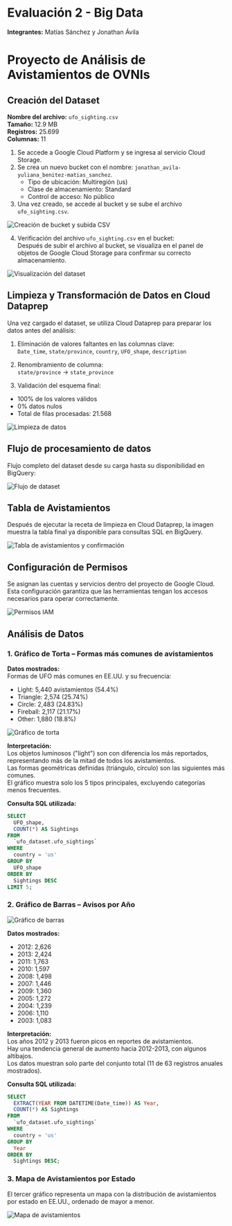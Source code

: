 
# Evaluación 2 - Big Data

**Integrantes:** Matías Sánchez y Jonathan Ávila

# Proyecto de Análisis de Avistamientos de OVNIs

## Creación del Dataset

**Nombre del archivo:** `ufo_sighting.csv`  
**Tamaño:** 12.9 MB  
**Registros:** 25.699  
**Columnas:** 11  

1. Se accede a Google Cloud Platform y se ingresa al servicio Cloud Storage.
2. Se crea un nuevo bucket con el nombre: `jonathan_avila-yuliana_benitez-matias_sanchez`.
   - Tipo de ubicación: Multiregión (us)
   - Clase de almacenamiento: Standard
   - Control de acceso: No público
3. Una vez creado, se accede al bucket y se sube el archivo `ufo_sighting.csv`.

![Creación de bucket y subida CSV](https://github.com/user-attachments/assets/bb05351a-6d51-4e77-afe8-db6b6e136355)

4. Verificación del archivo `ufo_sighting.csv` en el bucket:  
Después de subir el archivo al bucket, se visualiza en el panel de objetos de Google Cloud Storage para confirmar su correcto almacenamiento.

![Visualización del dataset](https://github.com/user-attachments/assets/0c422a73-9f72-4fc7-a580-adbd64093058)

## Limpieza y Transformación de Datos en Cloud Dataprep

Una vez cargado el dataset, se utiliza Cloud Dataprep para preparar los datos antes del análisis:

1. Eliminación de valores faltantes en las columnas clave:  
`Date_time`, `state/province`, `country`, `UFO_shape`, `description`

2. Renombramiento de columna:  
`state/province` → `state_province`

3. Validación del esquema final:  
- 100% de los valores válidos  
- 0% datos nulos  
- Total de filas procesadas: 21.568

![Limpieza de datos](https://github.com/user-attachments/assets/78eb8e9c-3004-4721-b27c-b39f9bc6eda3)

## Flujo de procesamiento de datos

Flujo completo del dataset desde su carga hasta su disponibilidad en BigQuery:

![Flujo de dataset](https://github.com/user-attachments/assets/d45aeacc-b303-4d08-8670-019309d69e65)

## Tabla de Avistamientos

Después de ejecutar la receta de limpieza en Cloud Dataprep, la imagen muestra la tabla final ya disponible para consultas SQL en BigQuery.

![Tabla de avistamientos y confirmación](https://github.com/user-attachments/assets/f9387969-c49e-4a47-aefd-4e2cce81c7d2)

## Configuración de Permisos

Se asignan las cuentas y servicios dentro del proyecto de Google Cloud. Esta configuración garantiza que las herramientas tengan los accesos necesarios para operar correctamente.

![Permisos IAM](https://github.com/user-attachments/assets/76452845-4b72-437e-9694-faaf2042e70d)

## Análisis de Datos

### 1. Gráfico de Torta – Formas más comunes de avistamientos

**Datos mostrados:**  
Formas de UFO más comunes en EE.UU. y su frecuencia:
- Light: 5,440 avistamientos (54.4%)
- Triangle: 2,574 (25.74%)
- Circle: 2,483 (24.83%)
- Fireball: 2,117 (21.17%)
- Other: 1,880 (18.8%)

![Gráfico de torta](https://github.com/user-attachments/assets/a31e9378-bfd3-46e2-b44b-70ed533649af)

**Interpretación:**  
Los objetos luminosos ("light") son con diferencia los más reportados, representando más de la mitad de todos los avistamientos.  
Las formas geométricas definidas (triángulo, círculo) son las siguientes más comunes.  
El gráfico muestra solo los 5 tipos principales, excluyendo categorías menos frecuentes.

**Consulta SQL utilizada:**
```sql
SELECT 
  UFO_shape,
  COUNT(*) AS Sightings
FROM 
  `ufo_dataset.ufo_sightings`
WHERE 
  country = 'us'
GROUP BY 
  UFO_shape
ORDER BY 
  Sightings DESC
LIMIT 5;
```

### 2. Gráfico de Barras – Avisos por Año

![Gráfico de barras](https://github.com/user-attachments/assets/4cb2443f-8009-4d9c-a9c7-f86cfbd826cf)

**Datos mostrados:**
- 2012: 2,626
- 2013: 2,424
- 2011: 1,763
- 2010: 1,597
- 2008: 1,498
- 2007: 1,446
- 2009: 1,360
- 2005: 1,272
- 2004: 1,239
- 2006: 1,110
- 2003: 1,083

**Interpretación:**  
Los años 2012 y 2013 fueron picos en reportes de avistamientos.  
Hay una tendencia general de aumento hacia 2012-2013, con algunos altibajos.  
Los datos muestran solo parte del conjunto total (11 de 63 registros anuales mostrados).

**Consulta SQL utilizada:**
```sql
SELECT 
  EXTRACT(YEAR FROM DATETIME(Date_time)) AS Year,
  COUNT(*) AS Sightings
FROM 
  `ufo_dataset.ufo_sightings`
WHERE 
  country = 'us'
GROUP BY 
  Year
ORDER BY 
  Sightings DESC;
```

### 3. Mapa de Avistamientos por Estado

El tercer gráfico representa un mapa con la distribución de avistamientos por estado en EE.UU., ordenado de mayor a menor.

![Mapa de avistamientos](https://github.com/user-attachments/assets/86ae55de-b404-499e-a1ae-d25ac1e25429)
